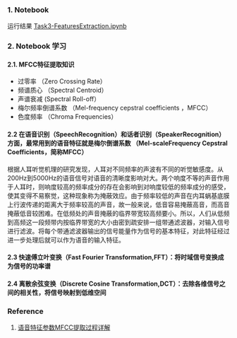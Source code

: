 
### 1. Notebook ###

运行结果 [Task3-FeaturesExtraction.ipynb](https://github.com/frankyangdev/NLP-Learning/blob/main/FoodVoiceRecognition/Task3-FeaturesExtraction.ipynb)


### 2. Notebook 学习 ###

#### 2.1. MFCC特征提取知识 ####

* 过零率 （Zero Crossing Rate）
* 频谱质心 （Spectral Centroid）
* 声谱衰减 (Spectral Roll-off）
* 梅尔频率倒谱系数 （Mel-frequency cepstral coefficients ，MFCC）
* 色度频率 （Chroma Frequencies）

#### 2.2 在语音识别（SpeechRecognition）和话者识别（SpeakerRecognition）方面，最常用到的语音特征就是梅尔倒谱系数 （Mel-scaleFrequency Cepstral Coefficients，简称MFCC） ####

根据人耳听觉机理的研究发现，人耳对不同频率的声波有不同的听觉敏感度。从200Hz到5000Hz的语音信号对语音的清晰度影响对大。两个响度不等的声音作用于人耳时，则响度较高的频率成分的存在会影响到对响度较低的频率成分的感受，使其变得不易察觉，这种现象称为掩蔽效应。由于频率较低的声音在内耳蜗基底膜上行波传递的距离大于频率较高的声音，故一般来说，低音容易掩蔽高音，而高音掩蔽低音较困难。在低频处的声音掩蔽的临界带宽较高频要小。所以，人们从低频到高频这一段频带内按临界带宽的大小由密到疏安排一组带通滤波器，对输入信号进行滤波。将每个带通滤波器输出的信号能量作为信号的基本特征，对此特征经过进一步处理后就可以作为语音的输入特征。


#### 2.3 快速傅立叶变换（Fast Fourier Transformation,FFT）：将时域信号变换成为信号的功率谱 ####

#### 2.4 离散余弦变换（Discrete Cosine Transformation,DCT）：去除各维信号之间的相关性，将信号映射到低维空间 ####




### Reference ###

1. [语音特征参数MFCC提取过程详解](https://blog.csdn.net/jojozhangju/article/details/18678861)
